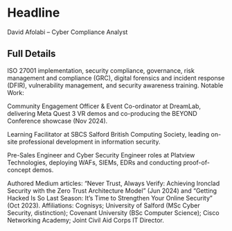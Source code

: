 # Headline

David Afolabi – Cyber Compliance Analyst

## Full Details

ISO 27001 implementation, security compliance, governance, risk management and compliance (GRC), digital forensics and incident response (DFIR), vulnerability management, and security awareness training.
Notable Work:

Community Engagement Officer & Event Co-ordinator at DreamLab, delivering Meta Quest 3 VR demos and co-producing the BEYOND Conference showcase (Nov 2024).

Learning Facilitator at SBCS Salford British Computing Society, leading on-site professional development in information security.

Pre-Sales Engineer and Cyber Security Engineer roles at Platview Technologies, deploying WAFs, SIEMs, EDRs and conducting proof-of-concept demos.

Authored Medium articles: “Never Trust, Always Verify: Achieving Ironclad Security with the Zero Trust Architecture Model” (Jun 2024) and “Getting Hacked Is So Last Season: It’s Time to Strengthen Your Online Security” (Oct 2023).
Affiliations: Cognisys; University of Salford (MSc Cyber Security, distinction); Covenant University (BSc Computer Science); Cisco Networking Academy; Joint Civil Aid Corps IT Director.